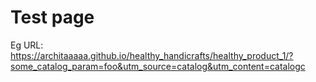 # Test page

Eg URL: https://architaaaaa.github.io/healthy_handicrafts/healthy_product_1/?some_catalog_param=foo&utm_source=catalog&utm_content=catalogc